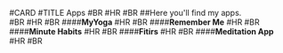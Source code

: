 #CARD
#TITLE Apps
#BR
#HR 
#BR
##Here you'll find my apps.  
#BR
#HR
#BR
####<b>MyYoga</b>
#HR
#BR
####<b>Remember Me</b>
#HR
#BR
####<b>Minute Habits</b>
#HR
#BR
####<b>Fitirs</b>
#HR
#BR
####<b>Meditation App</b>
#HR
#BR